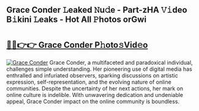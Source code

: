 ## Grace Conder 𝙻eaked 𝙽u𝚍e - Part-zHA 𝚅𝚒deo B𝚒kini 𝙻eaks - Hot All 𝙿hotos orGwi

# <h2><a href="http://ld5jwfb.urlbe.top/?page=Grace+Conder">🔗🔗👉👉 Grace Conder P𝚑oto𝚜Vid𝚎o</a></h2>

[![Grace Conder](https://i.imgur.com/eBuTRDB.gif)](http://ld5jwfb.urlbe.top/?page=Grace+Conder)
Grace Conder, a multifaceted and paradoxical individual, challenges simple understanding. Her pioneering use of digital media has enthralled and infuriated observers, sparking discussions on artistic expression, self-representation, and the evolving nature of online communities. Despite the uncertainty of her next actions, her mark on online culture is indelible. With unwavering dedication and undeniable appeal, Grace Conder impact on the online community is boundless.

